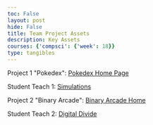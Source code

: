 ```yaml
---
toc: False
layout: post
hide: False
title: Team Project Assets
description: Key Assets
courses: {'compsci': {'week': 18}}
type: tangibles
---
```


Project 1 "Pokedex":
<a href="https://ronitt1234.github.io/JARV_Frontend/">Pokedex Home Page</a>

Student Teach 1:
<a href="http://127.0.0.1:4200/cspblog2//2023/10/27/Simulations-P5-ST_IPYNB_2_.html">Simulations</a>

Project 2 "Binary Arcade":
<a href="https://alishahussain.github.io/team2/AB_csp.html">Binary Arcade Home</a>

Student Teach 2:
<a href="http://127.0.0.1:4200/cspblog2//2023/11/17/Digital-Divide_IPYNB_2_.html">Digital Divide</a>
